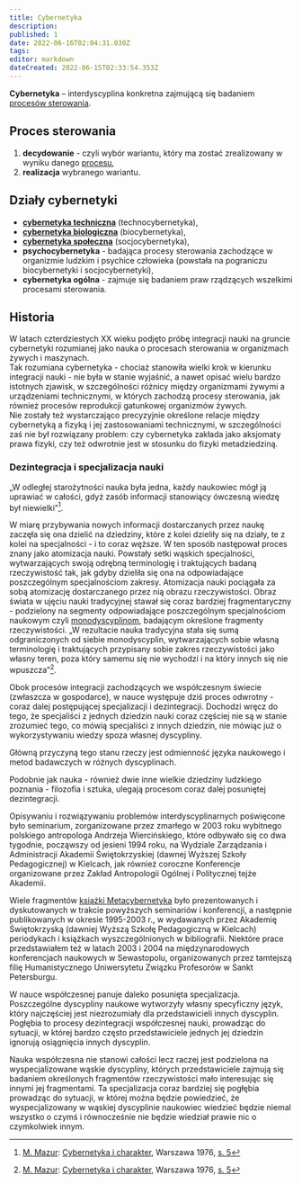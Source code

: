 ```yaml
---
title: Cybernetyka
description: 
published: 1
date: 2022-06-16T02:04:31.030Z
tags: 
editor: markdown
dateCreated: 2022-06-15T02:33:54.353Z
---
```


**Cybernetyka** – interdyscyplina konkretna zajmującą się badaniem [procesów sterowania](/Cybernetyka#proces-sterowania).

## Proces sterowania

1. **decydowanie** - czyli wybór wariantu, który ma zostać zrealizowany w wyniku danego [procesu](/Proces),
1. **realizacja** wybranego wariantu.


## Działy cybernetyki

- [**cybernetyka techniczna**](/Cybernetyka_techniczna) (technocybernetyka),
- [**cybernetyka biologiczna**](/Cybernetyka_biologiczna) (biocybernetyka),
- [**cybernetyka społeczna**](/Cybernetyka_społeczna) (socjocybernetyka),
- **psychocybernetyka** - badająca procesy sterowania zachodzące w organizmie ludzkim i psychice człowieka (powstała na pograniczu biocybernetyki i socjocybernetyki),
- **cybernetyka ogólna** - zajmuje się badaniem praw rządzących wszelkimi procesami sterowania.

## Historia

W latach czterdziestych XX wieku podjęto próbę integracji nauki na gruncie cybernetyki rozumianej jako nauka o procesach sterowania w organizmach żywych i maszynach.  
Tak rozumiana cybernetyka - chociaż stanowiła wielki krok w kierunku integracji nauki - nie była w stanie wyjaśnić, a nawet opisać wielu bardzo istotnych zjawisk, w szczególności różnicy między organizmami żywymi a urządzeniami technicznymi, w których zachodzą procesy sterowania, jak również procesów reprodukcji gatunkowej organizmów żywych.  
Nie zostały też wystarczająco precyzyjnie określone relacje między cybernetyką a fizyką i jej zastosowaniami technicznymi, w szczególności zaś nie był rozwiązany problem: czy cybernetyka zakłada jako aksjomaty prawa fizyki, czy też odwrotnie jest w stosunku do fizyki metadziedziną.

### Dezintegracja i specjalizacja nauki

„W odległej starożytności nauka była jedna, każdy naukowiec mógł ją uprawiać w całości, gdyż zasób informacji stanowiący ówczesną wiedzę był niewielki”[^1].

W miarę przybywania nowych informacji dostarczanych przez naukę zaczęła się ona dzielić na dziedziny, które z kolei dzieliły się na działy, te z kolei na specjalności - i to coraz węższe. W ten sposób następował proces znany jako atomizacja nauki. Powstały setki wąskich specjalności, wytwarzających swoją odrębną terminologię i traktujących badaną rzeczywistość tak, jak gdyby dzieliła się ona na odpowiadające poszczególnym specjalnościom zakresy. Atomizacja nauki pociągała za sobą atomizację dostarczanego przez nią obrazu rzeczywistości. Obraz świata w ujęciu nauki tradycyjnej stawał się coraz bardziej fragmentaryczny - podzielony na segmenty odpowiadające poszczególnym specjalnościom naukowym czyli [monodyscyplinom](/Monodyscyplina), badającym określone fragmenty rzeczywistości. „W rezultacie nauka tradycyjna stała się sumą odgraniczonych od siebie monodyscyplin, wytwarzających sobie własną terminologię i traktujących przypisany sobie zakres rzeczywistości jako własny teren, poza który samemu się nie wychodzi i na który innych się nie wpuszcza”[^2].

Obok procesów integracji zachodzących we współczesnym świecie (zwłaszcza w gospodarce), w nauce występuje dziś proces odwrotny - coraz dalej postępującej specjalizacji i dezintegracji. Dochodzi wręcz do tego, że specjaliści z jednych dziedzin nauki coraz częściej nie są w stanie zrozumieć tego, co mówią specjaliści z innych dziedzin, nie mówiąc już o wykorzystywaniu wiedzy spoza własnej dyscypliny.

Główną przyczyną tego stanu rzeczy jest odmienność języka naukowego i metod badawczych w różnych dyscyplinach.

Podobnie jak nauka - również dwie inne wielkie dziedziny ludzkiego poznania - filozofia i sztuka, ulegają procesom coraz dalej posuniętej dezintegracji.

Opisywaniu i rozwiązywaniu problemów interdyscyplinarnych poświęcone było seminarium, zorganizowane przez zmarłego w 2003 roku wybitnego polskiego antropologa Andrzeja Wiercińskiego, które odbywało się co dwa tygodnie, począwszy od jesieni 1994 roku, na Wydziale Zarządzania i Administracji Akademii Świętokrzyskiej (dawnej Wyższej Szkoły Pedagogicznej) w Kielcach, jak również coroczne Konferencje organizowane przez Zakład Antropologii Ogólnej i Politycznej tejże Akademii.

Wiele fragmentów [książki Metacybernetyka](https://pl.wikipedia.org/wiki/Metacybernetyka) było prezentowanych i dyskutowanych w trakcie powyższych seminariów i konferencji, a następnie publikowanych w okresie 1995-2003 r., w wydawanych przez Akademię Świętokrzyską (dawniej Wyższą Szkołę Pedagogiczną w Kielcach) periodykach i książkach wyszczególnionych w bibliografii. Niektóre prace przedstawiałem też w latach 2003 i 2004 na międzynarodowych konferencjach naukowych w Sewastopolu, organizowanych przez tamtejszą filię Humanistycznego Uniwersytetu Związku Profesorów w Sankt Petersburgu.

W nauce współczesnej panuje daleko posunięta specjalizacja.
Poszczególne dyscypliny naukowe wytworzyły własny specyficzny język, który najczęściej jest niezrozumiały dla przedstawicieli innych dyscyplin. Pogłębia to procesy dezintegracji współczesnej nauki, prowadząc do sytuacji, w której bardzo często przedstawiciele jednych jej dziedzin ignorują osiągnięcia innych dyscyplin.

Nauka współczesna nie stanowi całości lecz raczej jest podzielona na wyspecjalizowane wąskie dyscypliny, których przedstawiciele zajmują się badaniem określonych fragmentów rzeczywistości mało interesując się innymi jej fragmentami. Ta specjalizacja coraz bardziej się pogłębia prowadząc do sytuacji, w której można będzie powiedzieć, że wyspecjalizowany w wąskiej dyscyplinie naukowiec wiedzieć będzie niemal wszystko o czymś i równocześnie nie będzie wiedział prawie nic o czymkolwiek innym.

[^1]: [M. Mazur](https://pl.wikipedia.org/wiki/Marian_Mazur_(naukowiec)): [Cybernetyka i charakter](http://www.autonom.edu.pl/publikacje/mazur_marian/cybernetyka_i_charakter/index.php), Warszawa 1976, [s. 5](http://www.autonom.edu.pl/publikacje/mazur_marian/cybernetyka_i_charakter/cybernetyka.php)

[^2]: [M. Mazur](https://pl.wikipedia.org/wiki/Marian_Mazur_(naukowiec)): [Cybernetyka i charakter](http://www.autonom.edu.pl/publikacje/mazur_marian/cybernetyka_i_charakter/index.php), Warszawa 1976, [s. 5](http://www.autonom.edu.pl/publikacje/mazur_marian/cybernetyka_i_charakter/cybernetyka.php)
